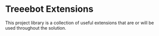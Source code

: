 # Treeebot Extensions
This project library is a collection of useful extensions that are or will be used throughout the solution.